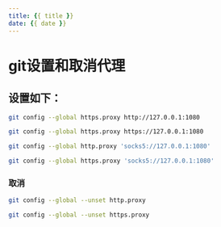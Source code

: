 ```yaml
---
title: {{ title }}
date: {{ date }}
---
```

# git设置和取消代理



## 设置如下：

```bash
git config --global https.proxy http://127.0.0.1:1080
```

```bash
git config --global https.proxy https://127.0.0.1:1080
```

```bash
git config --global http.proxy 'socks5://127.0.0.1:1080' 
```

```bash
git config --global https.proxy 'socks5://127.0.0.1:1080'
```



### 取消

```bash
git config --global --unset http.proxy
```

```bash
git config --global --unset https.proxy
```